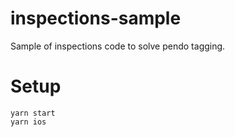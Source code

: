 # inspections-sample
Sample of inspections code to solve pendo tagging. 
# Setup
```
yarn start
yarn ios
```


